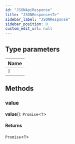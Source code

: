 ```yaml
---
id: "JSONApiResponse"
title: "JSONResponse<T>"
sidebar_label: "JSONResponse"
sidebar_position: 0
custom_edit_url: null
---
```


## Type parameters

| Name |
| :------ |
| `T` |

## Methods

### value

**value**(): `Promise`<`T`\>

#### Returns

`Promise`<`T`\>
